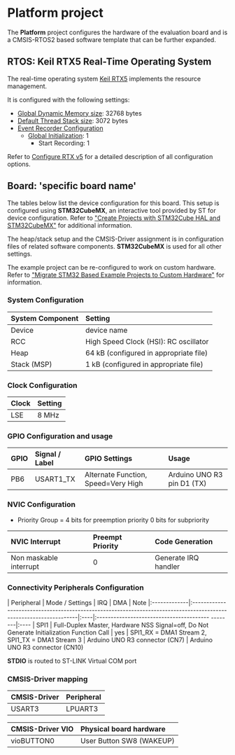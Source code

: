 Platform project
================

The **Platform** project configures the hardware of the evaluation board
and is a CMSIS-RTOS2 based software template that can be further expanded.

RTOS: Keil RTX5 Real-Time Operating System
------------------------------------------

The real-time operating system [Keil RTX5](https://arm-software.github.io/CMSIS_5/RTOS2/html/rtx5_impl.html) implements the resource management. 

It is configured with the following settings:

- [Global Dynamic Memory size](https://arm-software.github.io/CMSIS_5/RTOS2/html/config_rtx5.html#systemConfig): 32768 bytes
- [Default Thread Stack size](https://arm-software.github.io/CMSIS_5/RTOS2/html/config_rtx5.html#threadConfig): 3072 bytes
- [Event Recorder Configuration](https://arm-software.github.io/CMSIS_5/RTOS2/html/config_rtx5.html#evtrecConfig)
  - [Global Initialization](https://arm-software.github.io/CMSIS_5/RTOS2/html/config_rtx5.html#evtrecConfigGlobIni): 1
    - Start Recording: 1

Refer to [Configure RTX v5](https://arm-software.github.io/CMSIS_5/RTOS2/html/config_rtx5.html) for a detailed description of all configuration options.

Board: 'specific board name'
--------------------------

The tables below list the device configuration for this board. This setup is configured using **STM32CubeMX**, 
an interactive tool provided by ST for device configuration. Refer to ["Create Projects with STM32Cube HAL and STM32CubeMX"](https://www.keil.com/pack/doc/STM32Cube) for additional information.

The heap/stack setup and the CMSIS-Driver assignment is in configuration files of related software components.
**STM32CubeMX** is used for all other settings.

The example project can be re-configured to work on custom hardware. Refer to ["Migrate STM32 Based Example Projects to Custom Hardware"](https://github.com/MDK-Packs/Documentation/tree/master/Porting_to_Custom_Hardware) for information. 

### System Configuration

| System Component        | Setting
|:------------------------|:----------------------------------------
| Device                  | device name
| RCC                     | High Speed Clock (HSI): RC oscillator
| Heap                    | 64 kB (configured in appropriate file)
| Stack (MSP)             | 1 kB (configured in appropriate file)

### Clock Configuration

| Clock                   | Setting
|:------------------------|:----------------------------------------
| LSE                     |   8 MHz

### GPIO Configuration and usage

| GPIO        | Signal / Label | GPIO Settings                                 | Usage
|:------------|:---------------|:----------------------------------------------|:-----
| PB6         | USART1_TX      | Alternate Function, Speed=Very High           | Arduino UNO R3 pin D1 (TX)

### NVIC Configuration

 - Priority Group = 4 bits for preemption priority 0 bits for subpriority

| NVIC Interrupt                          | Preempt Priority | Code Generation
|:----------------------------------------|:-----------------|:---------------
| Non maskable interrupt                  | 0                | Generate IRQ handler

### Connectivity Peripherals Configuration

| Peripheral   | Mode / Settings                                                                                                    | IRQ | DMA                                              | Note
|:-------------|:-------------------------------------------------------------------------------------------------------------------|:----|:---------------------------------------- --------|:----
| SPI1         | Full-Duplex Master, Hardware NSS Signal=off, Do Not Generate Initialization Function Call                          | yes | SPI1_RX = DMA1 Stream 2, SPI1_TX = DMA1 Stream 3 | Arduino UNO R3 connector (CN7)
                                            | Arduino UNO R3 connector (CN10)

**STDIO** is routed to ST-LINK Virtual COM port

### CMSIS-Driver mapping

| CMSIS-Driver | Peripheral
|:-------------|:----------
| USART3       | LPUART3

| CMSIS-Driver VIO  | Physical board hardware
|:------------------|:-----------------------
| vioBUTTON0        | User Button SW8 (WAKEUP)

